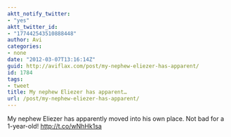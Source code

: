 ```yaml
---
aktt_notify_twitter:
- "yes"
aktt_twitter_id:
- "177442543510888448"
author: Avi
categories:
- none
date: "2012-03-07T13:16:14Z"
guid: http://aviflax.com/post/my-nephew-eliezer-has-apparent/
id: 1784
tags:
- tweet
title: My nephew Eliezer has apparent…
url: /post/my-nephew-eliezer-has-apparent/
---
```

My nephew Eliezer has apparently moved into his own place. Not bad for a 1-year-old! <a href="http://t.co/wNhHk1sa" rel="nofollow">http://t.co/wNhHk1sa</a>
